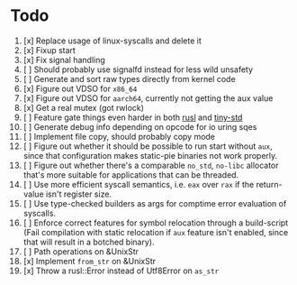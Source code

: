 # Todo

1. [x] Replace usage of linux-syscalls and delete it
2. [x] Fixup start
3. [x] Fix signal handling
4. [ ] Should probably use signalfd instead for less wild unsafety
5. [ ] Generate and sort raw types directly from kernel code
6. [x] Figure out VDSO for `x86_64`
7. [x] Figure out VDSO for `aarch64`, currently not getting the aux value
8. [x] Get a real mutex (got rwlock)
9. [ ] Feature gate things even harder in both [rusl](rusl) and [tiny-std](tiny-std)
10. [ ] Generate debug info depending on opcode for io uring sqes
11. [ ] Implement file copy, should probably copy mode
12. [ ] Figure out whether it should be possible to run start without `aux`, since that configuration
makes static-pie binaries not work properly.
13. [ ] Figure out whether there's a comparable `no_std`, `no-libc` allocator that's more suitable 
for applications that can be threaded.  
14. [ ] Use more efficient syscall semantics, i.e. `eax` over `rax` if the return-value isn't register size.  
15. [ ] Use type-checked builders as args for comptime error evaluation of syscalls.  
16. [ ] Enforce correct features for symbol relocation through a build-script (Fail compilation with 
static relocation if `aux` feature isn't enabled, since that will result in a botched binary).  
17. [ ] Path operations on &UnixStr
18. [x] Implement `from_str` on &UnixStr
19. [x] Throw a rusl::Error instead of Utf8Error on `as_str`